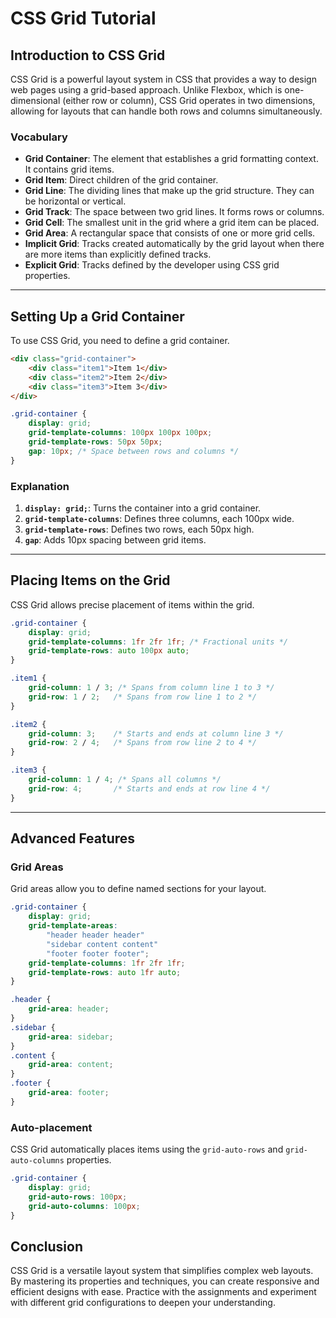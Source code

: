 
# CSS Grid Tutorial

## Introduction to CSS Grid
CSS Grid is a powerful layout system in CSS that provides a way to design web pages using a grid-based approach. Unlike Flexbox, which is one-dimensional (either row or column), CSS Grid operates in two dimensions, allowing for layouts that can handle both rows and columns simultaneously.

### Vocabulary
- **Grid Container**: The element that establishes a grid formatting context. It contains grid items.
- **Grid Item**: Direct children of the grid container.
- **Grid Line**: The dividing lines that make up the grid structure. They can be horizontal or vertical.
- **Grid Track**: The space between two grid lines. It forms rows or columns.
- **Grid Cell**: The smallest unit in the grid where a grid item can be placed.
- **Grid Area**: A rectangular space that consists of one or more grid cells.
- **Implicit Grid**: Tracks created automatically by the grid layout when there are more items than explicitly defined tracks.
- **Explicit Grid**: Tracks defined by the developer using CSS grid properties.

---

## Setting Up a Grid Container
To use CSS Grid, you need to define a grid container.

```html
<div class="grid-container">
    <div class="item1">Item 1</div>
    <div class="item2">Item 2</div>
    <div class="item3">Item 3</div>
</div>
```

```css
.grid-container {
    display: grid;
    grid-template-columns: 100px 100px 100px;
    grid-template-rows: 50px 50px;
    gap: 10px; /* Space between rows and columns */
}
```

### Explanation
1. **`display: grid;`**: Turns the container into a grid container.
2. **`grid-template-columns`**: Defines three columns, each 100px wide.
3. **`grid-template-rows`**: Defines two rows, each 50px high.
4. **`gap`**: Adds 10px spacing between grid items.

---

## Placing Items on the Grid
CSS Grid allows precise placement of items within the grid.

```css
.grid-container {
    display: grid;
    grid-template-columns: 1fr 2fr 1fr; /* Fractional units */
    grid-template-rows: auto 100px auto;
}

.item1 {
    grid-column: 1 / 3; /* Spans from column line 1 to 3 */
    grid-row: 1 / 2;   /* Spans from row line 1 to 2 */
}

.item2 {
    grid-column: 3;    /* Starts and ends at column line 3 */
    grid-row: 2 / 4;   /* Spans from row line 2 to 4 */
}

.item3 {
    grid-column: 1 / 4; /* Spans all columns */
    grid-row: 4;       /* Starts and ends at row line 4 */
}
```

---

## Advanced Features
### Grid Areas
Grid areas allow you to define named sections for your layout.

```css
.grid-container {
    display: grid;
    grid-template-areas: 
        "header header header"
        "sidebar content content"
        "footer footer footer";
    grid-template-columns: 1fr 2fr 1fr;
    grid-template-rows: auto 1fr auto;
}

.header {
    grid-area: header;
}
.sidebar {
    grid-area: sidebar;
}
.content {
    grid-area: content;
}
.footer {
    grid-area: footer;
}
```

### Auto-placement
CSS Grid automatically places items using the `grid-auto-rows` and `grid-auto-columns` properties.

```css
.grid-container {
    display: grid;
    grid-auto-rows: 100px;
    grid-auto-columns: 100px;
}
```

## Conclusion
CSS Grid is a versatile layout system that simplifies complex web layouts. By mastering its properties and techniques, you can create responsive and efficient designs with ease. Practice with the assignments and experiment with different grid configurations to deepen your understanding.
